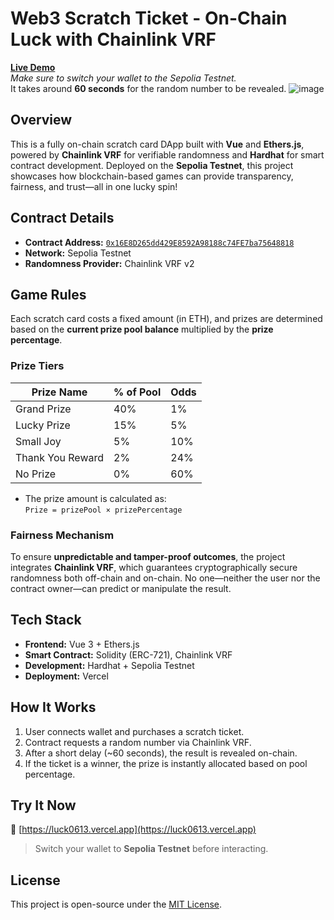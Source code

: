# Web3 Scratch Ticket - On-Chain Luck with Chainlink VRF

**[Live Demo](https://luck0613.vercel.app)**  
*Make sure to switch your wallet to the Sepolia Testnet.*  
It takes around **60 seconds** for the random number to be revealed.
![image](https://github.com/user-attachments/assets/048fe53b-45cd-4ee2-ae63-660d1df61cbe)
## Overview

This is a fully on-chain scratch card DApp built with **Vue** and **Ethers.js**, powered by **Chainlink VRF** for verifiable randomness and **Hardhat** for smart contract development. Deployed on the **Sepolia Testnet**, this project showcases how blockchain-based games can provide transparency, fairness, and trust—all in one lucky spin!

## Contract Details

- **Contract Address:** [`0x16E8D265dd429E8592A98188c74FE7ba75648818`](https://sepolia.etherscan.io/address/0x16E8D265dd429E8592A98188c74FE7ba75648818)
- **Network:** Sepolia Testnet
- **Randomness Provider:** Chainlink VRF v2

## Game Rules

Each scratch card costs a fixed amount (in ETH), and prizes are determined based on the **current prize pool balance** multiplied by the **prize percentage**.

### Prize Tiers

| Prize Name             | % of Pool | Odds    |
|------------------------|-----------|---------|
| Grand Prize          | 40%       | 1%      |
| Lucky Prize          | 15%       | 5%      |
| Small Joy            | 5%        | 10%     |
| Thank You Reward     | 2%        | 24%     |
| No Prize             | 0%        | 60%     |

- The prize amount is calculated as:  
  `Prize = prizePool × prizePercentage`

### Fairness Mechanism

To ensure **unpredictable and tamper-proof outcomes**, the project integrates **Chainlink VRF**, which guarantees cryptographically secure randomness both off-chain and on-chain. No one—neither the user nor the contract owner—can predict or manipulate the result.

## Tech Stack

- **Frontend:** Vue 3 + Ethers.js
- **Smart Contract:** Solidity (ERC-721), Chainlink VRF
- **Development:** Hardhat + Sepolia Testnet
- **Deployment:** Vercel

## How It Works

1. User connects wallet and purchases a scratch ticket.
2. Contract requests a random number via Chainlink VRF.
3. After a short delay (~60 seconds), the result is revealed on-chain.
4. If the ticket is a winner, the prize is instantly allocated based on pool percentage.

## Try It Now

🔗 [https://luck0613.vercel.app](https://luck0613.vercel.app)  
> Switch your wallet to **Sepolia Testnet** before interacting.

## License

This project is open-source under the [MIT License](LICENSE).
